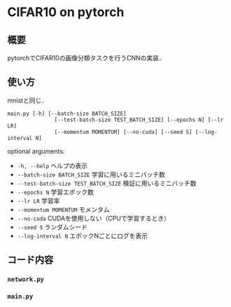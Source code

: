 # CIFAR10 on pytorch

## 概要

pytorchでCIFAR10の画像分類タスクを行うCNNの実装．

## 使い方

mnistと同じ．

```bash:
main.py [-h] [--batch-size BATCH_SIZE]
               [--test-batch-size TEST_BATCH_SIZE] [--epochs N] [--lr LR]
               [--momentum MOMENTUM] [--no-cuda] [--seed S] [--log-interval N]
```

optional arguments:
  - `-h, --help`            ヘルプの表示
  - `--batch-size BATCH_SIZE`
                        学習に用いるミニバッチ数
  - `--test-batch-size TEST_BATCH_SIZE`
                        検証に用いるミニバッチ数
  - `--epochs N`            学習エポック数
  - `--lr LR`               学習率
  - `--momentum MOMENTUM`   モメンタム
  - `--no-cuda`             CUDAを使用しない（CPUで学習するとき）
  - `--seed S`              ランダムシード
  - `--log-interval N`      エポックNごとにログを表示


## コード内容

### `network.py`


### `main.py`